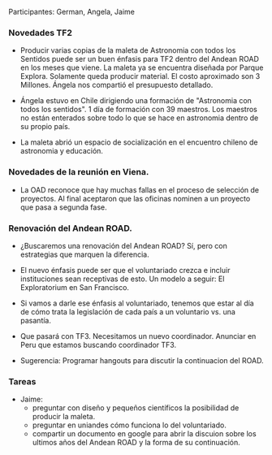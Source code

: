 Participantes: German, Angela, Jaime

### Novedades TF2

* Producir varias copias de la maleta de Astronomia con todos los Sentidos
  puede ser un buen énfasis para TF2 dentro del Andean ROAD en los meses que viene.
  La maleta ya se encuentra diseñada por Parque Explora. Solamente queda producir material.
  El costo aproximado son 3 Millones. Ángela nos compartió el presupuesto detallado.

* Ángela estuvo en Chile dirigiendo una formación de "Astronomia con todos los sentidos". 
  1 día de formación con 39 maestros. Los maestros no están enterados sobre todo lo que se hace
  en astronomia dentro de su propio país.
  
* La maleta abrió un espacio de socialización en el encuentro chileno de astronomia
y educación.

### Novedades de la reunión en Viena.

- La OAD reconoce que hay muchas fallas en el proceso de selección de proyectos.
  Al final aceptaron que las oficinas nominen a un proyecto que pasa a segunda fase.
 
### Renovación del Andean ROAD.

* ¿Buscaremos una renovación del Andean ROAD? Sí, pero con estrategias que marquen la diferencia.

* El nuevo énfasis puede ser que el voluntariado crezca e incluir instituciones sean receptivas de esto. 
  Un modelo a seguir: El Exploratorium en San Francisco.

* Si vamos a darle ese énfasis al voluntariado, tenemos que estar al día de cómo trata la legislación
de cada país a un voluntario vs. una pasantía.  

* Que pasará con  TF3. Necesitamos un nuevo coordinador. Anunciar en Peru que estamos buscando coordinador TF3.

* Sugerencia: Programar hangouts para discutir la continuacion del ROAD.

### Tareas

* Jaime: 
  - preguntar con diseño y pequeños científicos la posibilidad de producir la maleta.
  - preguntar en uniandes cómo funciona lo del voluntariado.
  - compartir un documento en google para abrir la discuion sobre los ultimos años
del Andean ROAD y la forma de su continuación.
